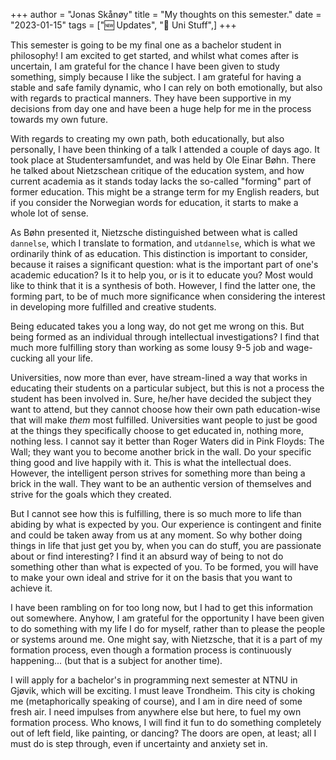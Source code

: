 +++ 
author = "Jonas Skånøy" 
title = "My thoughts on this semester." 
date = "2023-01-15" 
tags = ["🆕 Updates", "🏫 Uni Stuff",] 
+++

This semester is going to be my final one as a bachelor student in philosophy! I am excited to get started, and whilst what comes after is uncertain, I am grateful for the chance I have been given to study something, simply because I like the subject. I am grateful for having a stable and safe family dynamic, who I can rely on both emotionally, but also with regards to practical manners. They have been supportive in my decisions from day one and have been a huge help for me in the process towards my own future.

With regards to creating my own path, both educationally, but also personally, I have been thinking of a talk I attended a couple of days ago. It took place at Studentersamfundet, and was held by Ole Einar Bøhn. There he talked about Nietzschean critique of the education system, and how current academia as it stands today lacks the so-called "forming" part of former education. This might be a strange term for my English readers, but if you consider the Norwegian words for education, it starts to make a whole lot of sense.

As Bøhn presented it, Nietzsche distinguished between what is called `dannelse`, which I translate to formation, and `utdannelse`, which is what we ordinarily think of as education. This distinction is important to consider, because it raises a significant question: what is the important part of one's academic education? Is it to help you, or is it to educate you? Most would like to think that it is a synthesis of both. However, I find the latter one, the forming part, to be of much more significance when considering the interest in developing more fulfilled and creative students.

Being educated takes you a long way, do not get me wrong on this. But being formed as an individual through intellectual investigations? I find that much more fulfilling story than working as some lousy 9-5 job and wage-cucking all your life.

Universities, now more than ever, have stream-lined a way that works in educating their students on a particular subject, but this is not a process the student has been involved in. Sure, he/her have decided the subject they want to attend, but they cannot choose how their own path education-wise that will make _them_ most fulfilled. Universities want people to just be good at the things they specifically choose to get educated in, nothing more, nothing less. I cannot say it better than Roger Waters did in Pink Floyds: The Wall; they want you to become another brick in the wall. Do your specific thing good and live happily with it. This is what the intellectual does. However, the intelligent person strives for something more than being a brick in the wall. They want to be an authentic version of themselves and strive for the goals which they created.

But I cannot see how this is fulfilling, there is so much more to life than abiding by what is expected by you. Our experience is contingent and finite and could be taken away from us at any moment. So why bother doing things in life that just get you by, when you can do stuff, you are passionate about or find interesting? I find it an absurd way of being to not do something other than what is expected of you. To be formed, you will have to make your own ideal and strive for it on the basis that you want to achieve it.

I have been rambling on for too long now, but I had to get this information out somewhere. Anyhow, I am grateful for the opportunity I have been given to do something with my life I do for myself, rather than to please the people or systems around me. One might say, with Nietzsche, that it is a part of my formation process, even though a formation process is continuously happening... (but that is a subject for another time).

I will apply for a bachelor's in programming next semester at NTNU in Gjøvik, which will be exciting. I must leave Trondheim. This city is choking me (metaphorically speaking of course), and I am in dire need of some fresh air. I need impulses from anywhere else but here, to fuel my own formation process. Who knows, I will find it fun to do something completely out of left field, like painting, or dancing? The doors are open, at least; all I must do is step through, even if uncertainty and anxiety set in.
